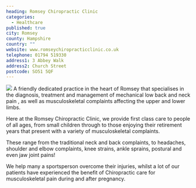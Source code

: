 ```yaml
---
heading: Romsey Chiropractic Clinic
categories: 
  - Healthcare
published: true
city: Romsey
county: Hampshire
country: ""
website: www.romseychiropracticclinic.co.uk
telephone: 01794 519330
address1: 3 Abbey Walk
address2: Church Street
postcode: SO51 5QF
---
```


![]({{site.baseurl}}/RCC_Logo_JPEG_x9az0p.jpg)
A friendly dedicated practice in the heart of Romsey that specialises in the diagnosis, treatment and management of mechanical low back and neck pain , as well as musculoskeletal complaints affecting the upper and lower limbs.

Here at the Romsey Chiropractic Clinic, we provide first class care to people of all ages, from small children through to those enjoying their retirement years that present with a variety of musculoskeletal complaints.

These range from the traditional neck and back complaints, to headaches, shoulder and elbow complaints, knee strains, ankle sprains, postural and even jaw joint pains!

We help many a sportsperson overcome their injuries, whilst a lot of our patients have experienced the benefit of Chiropractic care for musculoskeletal pain during and after pregnancy.

